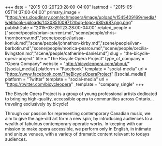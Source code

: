 +++
date = "2015-03-29T23:28:00-04:00"
lastmod = "2015-05-05T14:37:00-04:00"
primary_image = "https://res.cloudinary.com/schmopera/image/upload/v1545409169/media/webhook-uploads/1430851009712/bop-logo-680x687.png.png"
publishDate = "2015-03-29T23:28:00-04:00"
related_people = ["scene/people/brian-current.md","scene/people/chris-thornborrow.md","scene/people/larissa-koniuk.md","scene/people/johnathon-kirby.md","scene/people/ivan-barbotin.md","scene/people/monica-pearce.md","scene/people/cecilia-livingston.md","scene/people/catherine-daniel.md"]
slug = "the-bicycle-opera-project"
title = "The Bicycle Opera Project"
type_of_company = "Opera Company"
website = "http://bicycleopera.com/about/"
[[social_media]]
platform = "Facebook"
template = "social-media"
url = "https://www.facebook.com/TheBicycleOperaProject"
[[social_media]]
platform = "Twitter"
template = "social-media"
url = "https://twitter.com/bicycleopera"
_template = "company_single"
+++

<p>
	The Bicycle Opera Project is a group of young professional artists dedicated to bringing high-quality, accessible opera to communities across Ontario… traveling exclusively by bicycle!
</p>
<p>
	Through our passion for representing contemporary Canadian music, we aim to give the age-old art form a new spin, by introducing audiences to a wealth of fabulous contemporary operatic works. In keeping with our mission to make opera accessible, we perform only in English, in intimate and unique venues, with a variety of dramatic content relevant to todays audiences.
</p>
